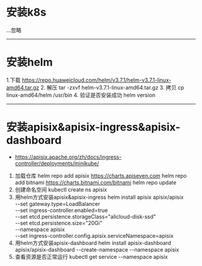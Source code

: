# 安装k8s
...忽略

---

# 安装helm
1.下载
https://repo.huaweicloud.com/helm/v3.7.1/helm-v3.7.1-linux-amd64.tar.gz
2. 解压
tar -zxvf helm-v3.7.1-linux-amd64.tar.gz
3. 拷贝
cp linux-amd64/helm /usr/bin
4. 验证是否安装成功
helm version

---

# 安装apisix&apisix-ingress&apisix-dashboard
- https://apisix.apache.org/zh/docs/ingress-controller/deployments/minikube/
1. 加载仓库
helm repo add apisix https://charts.apiseven.com
helm repo add bitnami https://charts.bitnami.com/bitnami
helm repo update
2. 创建命名空间
kubectl create ns apisix
3. 用helm方式安装apisix&apisix-ingress
helm install apisix apisix/apisix \
  --set gateway.type=LoadBalancer \
  --set ingress-controller.enabled=true \
  --set etcd.persistence.storageClass="alicloud-disk-ssd" \
  --set etcd.persistence.size="20Gi" \
  --namespace apisix \
  --set ingress-controller.config.apisix.serviceNamespace=apisix
4. 用helm方式安装apisix-dashboard
helm install apisix-dashboard apisix/apisix-dashboard --create-namespace --namespace apisix
5. 查看资源是否正常运行
kubectl get service --namespace apisix
